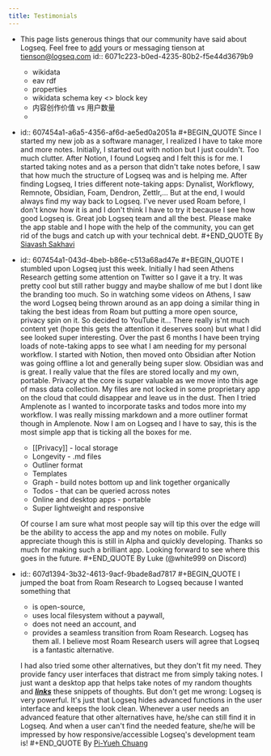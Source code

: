 ```yaml
---
title: Testimonials
---
```


- This page lists generous things that our community have said about Logseq. Feel free to [add](https://github.com/logseq/docs/edit/master/pages/testimonials.md) yours or messaging tienson at <tienson@logseq.com>
  id:: 6071c223-b0ed-4235-80b2-f5e44d3679b9
	- wikidata
	- eav rdf
	- properties
	- wikidata schema key <> block key
	- 内容创作价值 vs 用户数量
	-
- id:: 607454a1-a6a5-4356-af6d-ae5ed0a2051a
  #+BEGIN_QUOTE
  Since I started my new job as a software manager, I realized I have to take more and more notes. Initially, I started out with notion but I just couldn't. Too much clutter.
  After Notion, I found Logseq and I felt this is for me. I started taking notes and as a person that didn't take notes before, I saw that how much the structure of Logseq was and is helping me.
  After finding Logseq, I tries different note-taking apps: Dynalist, Workflowy, Remnote, Obsidian, Foam, Dendron, Zettlr,... But at the end, I would always find my way back to Logseq. I've never used Roam before, I don't know how it is and I don't think I have to try it because I see how good Logseq is.
  Great job Logseq team and all the best. Please make the app stable and I hope with the help of the community, you can get rid of the bugs and catch up with your technical debt.
  #+END_QUOTE
  By [Siavash Sakhavi](https://github.com/ssakhavi)
- id:: 607454a1-043d-4beb-b86e-c513a68ad47e
  #+BEGIN_QUOTE
  I stumbled upon Logseq just this week. Initially I had seen Athens Research getting some attention on Twitter so I gave it a try. It was pretty cool but still rather buggy and maybe shallow of me but I dont like the branding too much. So in watching some videos on Athens, I saw the word Logseq being thrown around as an app doing a similar thing in taking the best ideas from Roam but putting a more open source, privacy spin on it. So decided to YouTube it... There really is'nt much content yet (hope this gets the attention it deserves soon) but what I did see looked super interesting. Over the past 6 months I have been trying loads of note-taking apps to see what I am needing for my personal workflow. I started with Notion, then moved onto Obsidian after Notion was going offline a lot and generally being super slow. Obsidian was and is great. I really value that the files are stored locally and my own, portable. Privacy at the core is super valuable as we move into this age of mass data collection. My files are not locked in some proprietary app on the cloud that could disappear and leave us in the dust. Then I tried Amplenote as I wanted to incorporate tasks and todos more into my workflow. I was really missing markdown and a more outliner format though in Amplenote. Now I am on Logseq and I have to say, this is the most simple app that is ticking all the boxes for me.
  - [[Privacy]] - local storage
  - Longevity - .md files
  - Outliner format
  - Templates
  - Graph - build notes bottom up and link together organically
  - Todos - that can be queried across notes
  - Online and desktop apps - portable
  - Super lightweight and responsive
  
  Of course I am sure what most people say will tip this over the edge will be the ability to access the app and my notes on mobile. Fully appreciate though this is still in Alpha and quickly developing. 
  Thanks so much for making such a brilliant app. Looking forward to see where this goes in the future.
  #+END_QUOTE
  By Luke (@white999 on Discord)
- id:: 607d1394-3b32-4613-9acf-9bade8ad7817
  #+BEGIN_QUOTE
  I jumped the boat from Roam Research to Logseq because I wanted something that
  - is open-source,
  - uses local filesystem without a paywall,
  - does not need an account, and
  - provides a seamless transition from Roam Research.
  Logseq has them all. I believe most Roam Research users will agree that Logseq is a fantastic alternative.
  
  I had also tried some other alternatives, but they don't fit my need. They provide fancy user interfaces that distract me from simply taking notes. I just want a desktop app that helps take notes of my random thoughts and <u><b><i>links</i></b></u> these snippets of thoughts. But don't get me wrong: Logseq is very powerful. It's just that Logseq hides advanced functions in the user interface and keeps the look clean. Whenever a user needs an advanced feature that other alternatives have, he/she can still find it in Logseq. And when a user can't find the needed feature, she/he will be impressed by how responsive/accessible Logseq's development team is!
  #+END_QUOTE
  By [Pi-Yueh Chuang](https://github.com/piyueh)